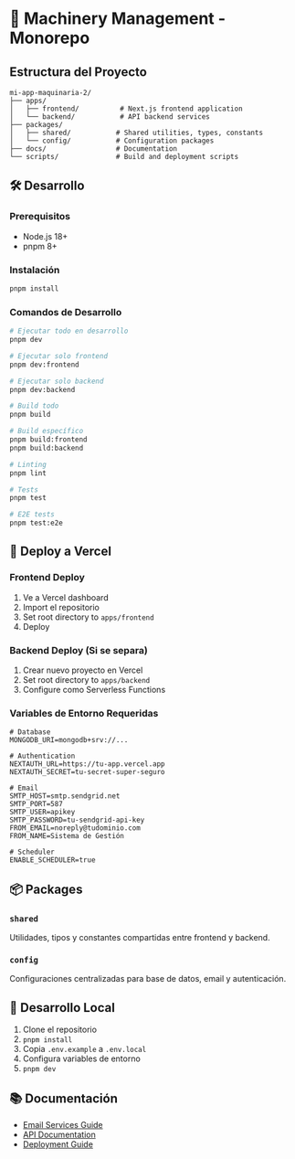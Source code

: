 # 🚀 Machinery Management - Monorepo

## Estructura del Proyecto

```
mi-app-maquinaria-2/
├── apps/
│   ├── frontend/          # Next.js frontend application
│   └── backend/           # API backend services
├── packages/
│   ├── shared/           # Shared utilities, types, constants
│   └── config/           # Configuration packages
├── docs/                 # Documentation
└── scripts/              # Build and deployment scripts
```

## 🛠️ Desarrollo

### Prerequisitos
- Node.js 18+
- pnpm 8+

### Instalación
```bash
pnpm install
```

### Comandos de Desarrollo

```bash
# Ejecutar todo en desarrollo
pnpm dev

# Ejecutar solo frontend
pnpm dev:frontend

# Ejecutar solo backend
pnpm dev:backend

# Build todo
pnpm build

# Build específico
pnpm build:frontend
pnpm build:backend

# Linting
pnpm lint

# Tests
pnpm test

# E2E tests
pnpm test:e2e
```

## 🚀 Deploy a Vercel

### Frontend Deploy
1. Ve a Vercel dashboard
2. Import el repositorio
3. Set root directory to `apps/frontend`
4. Deploy

### Backend Deploy (Si se separa)
1. Crear nuevo proyecto en Vercel
2. Set root directory to `apps/backend`
3. Configure como Serverless Functions

### Variables de Entorno Requeridas

```env
# Database
MONGODB_URI=mongodb+srv://...

# Authentication
NEXTAUTH_URL=https://tu-app.vercel.app
NEXTAUTH_SECRET=tu-secret-super-seguro

# Email
SMTP_HOST=smtp.sendgrid.net
SMTP_PORT=587
SMTP_USER=apikey
SMTP_PASSWORD=tu-sendgrid-api-key
FROM_EMAIL=noreply@tudominio.com
FROM_NAME=Sistema de Gestión

# Scheduler
ENABLE_SCHEDULER=true
```

## 📦 Packages

### `shared`
Utilidades, tipos y constantes compartidas entre frontend y backend.

### `config`
Configuraciones centralizadas para base de datos, email y autenticación.

## 🔧 Desarrollo Local

1. Clone el repositorio
2. `pnpm install`
3. Copia `.env.example` a `.env.local`
4. Configura variables de entorno
5. `pnpm dev`

## 📚 Documentación

- [Email Services Guide](./docs/email-services-guide.md)
- [API Documentation](./docs/api.md)
- [Deployment Guide](./docs/deployment.md)
